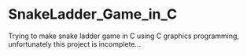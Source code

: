 # SnakeLadder_Game_in_C
Trying to make snake ladder game in C using C graphics programming, unfortunately this project is incomplete...
